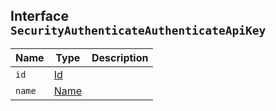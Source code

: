 ## Interface `SecurityAuthenticateAuthenticateApiKey`

| Name | Type | Description |
| - | - | - |
| `id` | [Id](./Id.md) | &nbsp; |
| `name` | [Name](./Name.md) | &nbsp; |
